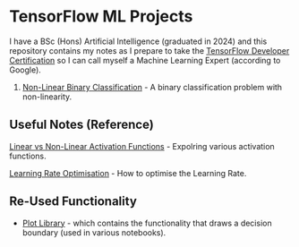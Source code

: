 # TensorFlow ML Projects

I have a BSc (Hons) Artificial Intelligence (graduated in 2024) and this repository contains my notes as I prepare to take the [TensorFlow Developer Certification](https://www.tensorflow.org/certificate) so I can call myself a Machine Learning Expert (according to Google).

1. [Non-Linear Binary Classification](https://github.com/VilPeas/TensorFlow/blob/main/NonLinearBinaryClassification.ipynb) - A binary classification problem with non-linearity.

## Useful Notes (Reference)

[Linear vs Non-Linear Activation Functions](https://github.com/VilPeas/TensorFlow/blob/main/LinearVsNonLinearActivations.ipynb) - Expolring various activation functions.

[Learning Rate Optimisation](https://github.com/VilPeas/TensorFlow/blob/main/LearningRateOptimisation.ipynb) - How to optimise the Learning Rate.

## Re-Used Functionality

- [Plot Library](https://github.com/VilPeas/TensorFlow/blob/main/PlotLibrary.py) - which contains the functionality that draws a decision boundary (used in various notebooks).
